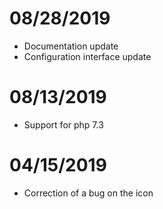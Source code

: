 # 08/28/2019

- Documentation update
- Configuration interface update

# 08/13/2019

- Support for php 7.3

# 04/15/2019

- Correction of a bug on the icon
